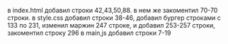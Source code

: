 в index.html добавил строки 42,43,50,88. в нем же закоментил 70-70 строки.
в style.css добавил строки 38-46,  добавил бургер строками с 133 по 231, изменил маржин 247 строке,  и добавил 253-257 строки,  закоментил строку 296
в main,js добавил строки 7-19
